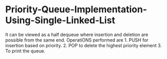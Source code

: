 # Priority-Queue-Implementation-Using-Single-Linked-List
It can be viewed as a half dequeue where insertion and deletion are possible from the same end. OperatiONS performed are 1. PUSH for insertion based on priority. 2. POP to delete the highest priority element 3. To print the queue.
